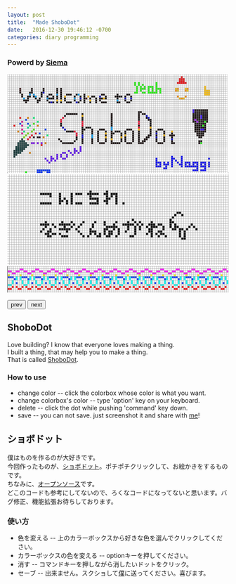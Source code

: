 ```yaml
---
layout: post
title:  "Made ShoboDot"
date:   2016-12-30 19:46:12 -0700
categories: diary programming
---
```


### Powerd by [Siema](https://pawelgrzybek.com/siema/)
<div class='siema'>
  <div><img src="/images/shobodot_welcome.png" alt="shobodot_welcome"></div>
  <div><img src="/images/shobodot_test.png" alt="shobodot_test"></div>
  <div><img src="/images/shobodot_swedish.png" alt="shobodot_swedish"></div>
</div>

<button class="prev">prev</button>
<button class="next">next</button>

## ShoboDot

Love building? I know that everyone loves making a thing. <br>
I built a thing, that may help you to make a thing. <br>
That is called [ShoboDot](/apps/shobodot/index.html). <br>

### How to use
* change color -- click the colorbox whose color is what you want.
* change colorbox's color -- type 'option' key on your keyboard.
* delete -- click the dot while pushing 'command' key down.
* save -- you can not save. just screenshot it and share with [me](/about)!

## ショボドット

僕はものを作るのが大好きです。<br>
今回作ったものが、[ショボドット](/apps/shobodot/index.html)。ポチポチクリックして、お絵かきをするものです。<br>
ちなみに、[オープンソース](https://github.com/Naggi-Goishi/Naggi-Goishi.github.io/tree/master/_apps/shobodot)です。<br>
どこのコードも参考にしてないので、ろくなコードになってないと思います。バグ修正、機能拡張お待ちしております。<br>

### 使い方
* 色を変える -- 上のカラーボックスから好きな色を選んでクリックしてください。
* カラーボックスの色を変える -- optionキーを押してください。
* 消す -- コマンドキーを押しながら消したいドットをクリック。
* セーブ -- 出来ません。スクショして[僕](/about)に送ってください。喜びます。

